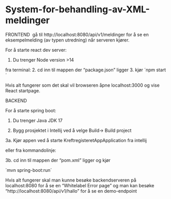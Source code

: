 # System-for-behandling-av-XML-meldinger


FRONTEND 
gå til http://localhost:8080/api/v1/meldinger for å se en eksempelmelding (av typen utredning) når serveren kjører.



For å starte react dev server:
1. Du trenger Node version >14

fra terminal:
2. cd inn til mappen der “package.json” ligger 
3. kjør ´npm start´

Hvis alt fungerer som det skal vil browseren åpne localhost:3000 og vise React startpage.


BACKEND

For å starte spring boot:
1. Du trenger Java JDK 17

2. Bygg prosjektet i Intellij ved å velge Build-> Build project

3a. Kjør appen ved å starte KreftregisteretAppApplication fra intellij

eller fra kommandolinje:

3b. cd inn til mappen der “pom.xml” ligger og kjør

´mvn spring-boot:run´


Hvis alt fungerer skal man kunne besøke backendserveren på localhost:8080 for å se en “Whitelabel Error page”
og man kan besøke “http://localhost:8080/api/v1/hallo” for å se en demo-endpoint

